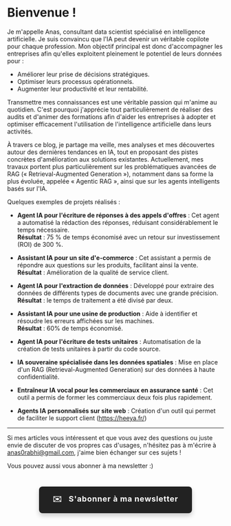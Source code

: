 # Bienvenue !

Je m'appelle Anas, consultant data scientist spécialisé en intelligence artificielle. Je suis convaincu que l'IA peut devenir un véritable copilote pour chaque profession. Mon objectif principal est donc d'accompagner les entreprises afin qu'elles exploitent pleinement le potentiel de leurs données pour :

- Améliorer leur prise de décisions stratégiques.
- Optimiser leurs processus opérationnels.
- Augmenter leur productivité et leur rentabilité.

Transmettre mes connaissances est une véritable passion qui m'anime au quotidien. C'est pourquoi j'apprécie tout particulièrement de réaliser des audits et d'animer des formations afin d'aider les entreprises à adopter et optimiser efficacement l'utilisation de l'intelligence artificielle dans leurs activités.

À travers ce blog, je partage ma veille, mes analyses et mes découvertes autour des dernières tendances en IA, tout en proposant des pistes concrètes d'amélioration aux solutions existantes. Actuellement, mes travaux portent plus particulièrement sur les problématiques avancées de RAG (« Retrieval-Augmented Generation »), notamment dans sa forme la plus évoluée, appelée « Agentic RAG », ainsi que sur les agents intelligents basés sur l'IA.

Quelques exemples de projets réalisés :

- **Agent IA pour l'écriture de réponses à des appels d'offres** : Cet agent a automatisé la rédaction des réponses, réduisant considérablement le temps nécessaire.  
  **Résultat** : 75 % de temps économisé avec un retour sur investissement (ROI) de 300 %.

- **Assistant IA pour un site d'e-commerce** : Cet assistant a permis de répondre aux questions sur les produits, facilitant ainsi la vente.  
  **Résultat** : Amélioration de la qualité de service client.

- **Agent IA pour l'extraction de données** : Développé pour extraire des données de différents types de documents avec une grande précision.  
  **Résultat** : le temps de traitement a été divisé par deux.

- **Assistant IA pour une usine de production** : Aide à identifier et résoudre les erreurs affichées sur les machines.  
  **Résultat** : 60% de temps économisé.

- **Agent IA pour l'écriture de tests unitaires** : Automatisation de la création de tests unitaires à partir du code source.

- **IA souveraine spécialisée dans les données spatiales** : Mise en place d'un RAG (Retrieval-Augmented Generation) sur des données à haute confidentialité.

- **Entraîneur IA vocal pour les commerciaux en assurance santé** : Cet outil a permis de former les commerciaux deux fois plus rapidement.

- **Agents IA personnalisés sur site web** : Création d'un outil qui permet de faciliter le support client (https://heeya.fr/)

---

Si mes articles vous intéressent et que vous avez des questions ou juste envie de discuter de vos propres cas d'usages, n'hésitez pas à m'écrire à anas0rabhi@gmail.com, j'aime bien échanger sur ces sujets !

Vous pouvez aussi vous abonner à ma newsletter :)

<div style="text-align: center; margin: 40px 0;">
  <a href="https://anas-ai.kit.com/d8b1a255cc" target="_blank" style="display: inline-block; background-color: #222222; color: #ffffff; font-weight: bold; padding: 16px 32px; text-decoration: none; border-radius: 8px; font-size: 18px; letter-spacing: 0.8px; box-shadow: 0 6px 12px rgba(0, 0, 0, 0.2); transition: all 0.3s ease; border: none;">
    <span style="margin-right: 10px;">✉️</span> S'abonner à ma newsletter
  </a>
</div>

